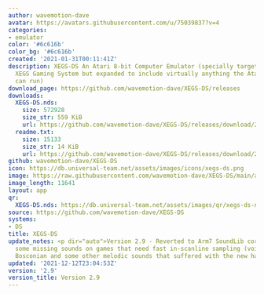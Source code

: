 ```yaml
---
author: wavemotion-dave
avatar: https://avatars.githubusercontent.com/u/75039837?v=4
categories:
- emulator
color: '#6c616b'
color_bg: '#6c616b'
created: '2021-01-31T00:11:41Z'
description: XEGS-DS An Atari 8-bit Computer Emulator (specially targeted for the
  XEGS Gaming System but expanded to include virtually anything the Atari 8-bit computers
  can run)
download_page: https://github.com/wavemotion-dave/XEGS-DS/releases
downloads:
  XEGS-DS.nds:
    size: 572928
    size_str: 559 KiB
    url: https://github.com/wavemotion-dave/XEGS-DS/releases/download/2.9/XEGS-DS.nds
  readme.txt:
    size: 15133
    size_str: 14 KiB
    url: https://github.com/wavemotion-dave/XEGS-DS/releases/download/2.9/readme.txt
github: wavemotion-dave/XEGS-DS
icon: https://db.universal-team.net/assets/images/icons/xegs-ds.png
image: https://raw.githubusercontent.com/wavemotion-dave/XEGS-DS/main/arm9/gfx/bgTop.png
image_length: 11641
layout: app
qr:
  XEGS-DS.nds: https://db.universal-team.net/assets/images/qr/xegs-ds-nds.png
source: https://github.com/wavemotion-dave/XEGS-DS
systems:
- DS
title: XEGS-DS
update_notes: <p dir="auto">Version 2.9 - Reverted to Arm7 SoundLib core after discovering
  some missing sounds on games that need fast in-scanline sampling (voices in Berzerk,
  Bosconian and some other melodic sounds that suffered with the new handler).</p>
updated: '2021-12-12T23:04:53Z'
version: '2.9'
version_title: Version 2.9
---
```

